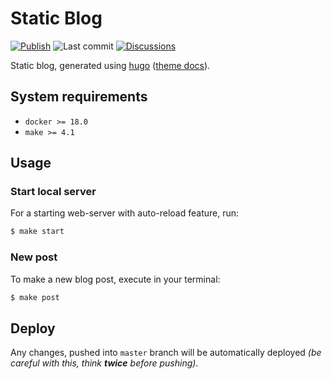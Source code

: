# Static Blog

[![Publish][badge_publish]][link_actions]
![Last commit][badge_last_commit]
[![Discussions][badge_discussions]][link_issues]

Static blog, generated using [hugo][hugo] ([theme docs](https://docs.stack.jimmycai.com/writing/)).

## System requirements

- `docker >= 18.0`
- `make >= 4.1`

## Usage

### Start local server

For a starting web-server with auto-reload feature, run:

```bash
$ make start
```

### New post

To make a new blog post, execute in your terminal:

```bash
$ make post
```

## Deploy

Any changes, pushed into `master` branch will be automatically deployed _(be careful with this, think **twice** before pushing)_.

[badge_publish]:https://img.shields.io/github/actions/workflow/status/iddqd-uk/blog/publish.yml?branch=master&label=publish&maxAge=60&logo=github
[badge_discussions]:https://img.shields.io/github/issues-raw/iddqd-uk/blog.svg?label=discussions&maxAge=60
[badge_last_commit]:https://img.shields.io/github/last-commit/iddqd-uk/blog/master?label=last%20update&maxAge=60
[link_issues]:https://github.com/iddqd-uk/blog/issues
[link_actions]:https://github.com/iddqd-uk/blog/actions
[hugo]:https://gohugo.io/
